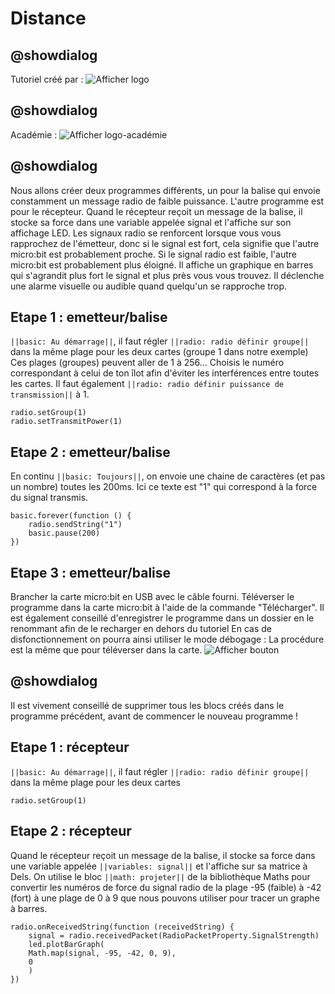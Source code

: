 # Distance
## @showdialog
Tutoriel créé par :
![Afficher logo](https://edu.tactileo.fr/storage/download?filePath=0750360J%2Fjtamen%2Fpublic%2Flogo-technotam-chappe1.jpg)

## @showdialog
Académie :
![Afficher logo-académie](https://edu.tactileo.fr/storage/download?filePath=0750360J%2Fjtamen%2Fpublic%2Flogo-IAN.png)

## @showdialog
Nous allons créer deux programmes différents, un pour la balise qui envoie constamment
un message radio de faible puissance. L'autre programme est pour le récepteur.
Quand le récepteur reçoit un message de la balise, il stocke sa force dans une variable
appelée signal et l'affiche sur son affichage LED.
Les signaux radio se renforcent lorsque vous vous rapprochez de l'émetteur, donc si le signal
est fort, cela signifie que l'autre micro:bit est probablement proche.
Si le signal radio est faible, l'autre micro:bit est probablement plus éloigné.
Il affiche un graphique en barres qui s'agrandit plus fort le signal et plus près vous
vous trouvez.
Il déclenche une alarme visuelle ou audible quand quelqu'un se rapproche trop.

## Etape 1 : emetteur/balise
``||basic: Au démarrage||``, il faut régler ``||radio: radio définir groupe||`` dans la même plage pour les deux cartes
(groupe 1 dans notre exemple) Ces plages (groupes) peuvent aller de 1 à 256…
Choisis le numéro correspondant à celui de ton îlot afin d'éviter les interférences entre toutes les cartes.
Il faut également ``||radio: radio définir puissance de transmission||`` à 1.
```blocks
radio.setGroup(1)
radio.setTransmitPower(1)
```

 ## Etape 2 : emetteur/balise
 En continu ``||basic: Toujours||``, on envoie une chaine de caractères (et pas un nombre)
 toutes les 200ms. Ici ce texte est "1" qui correspond à la force du signal transmis.
```blocks
basic.forever(function () {
    radio.sendString("1")
    basic.pause(200)
})
```
## Etape 3 : emetteur/balise
Brancher la carte micro:bit en USB avec le câble fourni.
Téléverser le programme dans la carte micro:bit à l'aide de la commande "Télécharger".
Il est également conseillé d'enregistrer le programme dans un dossier en le renommant afin de le recharger en dehors du tutoriel
En cas de disfonctionnement on pourra  ainsi utiliser le mode débogage : La procédure est la même que pour téléverser dans la carte.
![Afficher bouton](https://edu.tactileo.fr/storage/download?filePath=0750360J%2Fjtamen%2Fpublic%2Fbp_telecharger.jpg)

## @showdialog
Il est vivement conseillé de supprimer tous les blocs créés dans le programme précédent, avant de commencer le nouveau programme !

## Etape 1 : récepteur
``||basic: Au démarrage||``, il faut régler ``||radio: radio définir groupe||`` dans la même plage pour les deux cartes
```blocks
radio.setGroup(1)
```

## Etape 2 : récepteur
Quand le récepteur reçoit un message de la balise, il stocke sa force dans une variable appelée ``||variables: signal||``
et l'affiche sur sa matrice à Dels.
On utilise le bloc ``||math: projeter||`` de la bibliothèque Maths pour convertir les numéros de force du signal radio 
de la plage -95 (faible) à -42 (fort) à une plage de 0 à 9 que nous pouvons utiliser pour tracer un graphe à barres.
```blocks
radio.onReceivedString(function (receivedString) {
    signal = radio.receivedPacket(RadioPacketProperty.SignalStrength)
    led.plotBarGraph(
    Math.map(signal, -95, -42, 0, 9),
    0
    )
})
```

